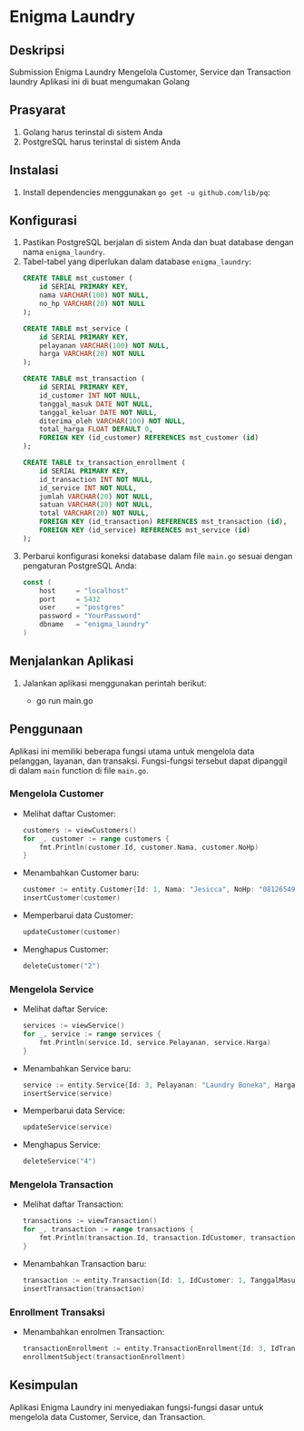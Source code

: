 # Enigma Laundry

## Deskripsi
Submission Enigma Laundry Mengelola Customer, Service dan Transaction laundry
Aplikasi ini di buat mengumakan Golang

## Prasyarat
1. Golang harus terinstal di sistem Anda
2. PostgreSQL harus terinstal di sistem Anda

## Instalasi
1. Install dependencies menggunakan `go get -u github.com/lib/pq`:

## Konfigurasi
1. Pastikan PostgreSQL berjalan di sistem Anda dan buat database dengan nama `enigma_laundry`.
2. Tabel-tabel yang diperlukan dalam database `enigma_laundry`:
    ```sql
    CREATE TABLE mst_customer (
        id SERIAL PRIMARY KEY,
        nama VARCHAR(100) NOT NULL,
        no_hp VARCHAR(20) NOT NULL
    );

    CREATE TABLE mst_service (
        id SERIAL PRIMARY KEY,
        pelayanan VARCHAR(100) NOT NULL,
        harga VARCHAR(20) NOT NULL
    );

    CREATE TABLE mst_transaction (
        id SERIAL PRIMARY KEY,
        id_customer INT NOT NULL,
        tanggal_masuk DATE NOT NULL,
        tanggal_keluar DATE NOT NULL,
        diterima_oleh VARCHAR(100) NOT NULL,
        total_harga FLOAT DEFAULT 0,
        FOREIGN KEY (id_customer) REFERENCES mst_customer (id)
    );

    CREATE TABLE tx_transaction_enrollment (
        id SERIAL PRIMARY KEY,
        id_transaction INT NOT NULL,
        id_service INT NOT NULL,
        jumlah VARCHAR(20) NOT NULL,
        satuan VARCHAR(20) NOT NULL,
        total VARCHAR(20) NOT NULL,
        FOREIGN KEY (id_transaction) REFERENCES mst_transaction (id),
        FOREIGN KEY (id_service) REFERENCES mst_service (id)
    );
    ```
3. Perbarui konfigurasi koneksi database dalam file `main.go` sesuai dengan pengaturan PostgreSQL Anda:
    ```go
    const (
        host     = "localhost"
        port     = 5432
        user     = "postgres"
        password = "YourPassword"
        dbname   = "enigma_laundry"
    )
    ```

## Menjalankan Aplikasi
1. Jalankan aplikasi menggunakan perintah berikut:

   - go run main.go

## Penggunaan
Aplikasi ini memiliki beberapa fungsi utama untuk mengelola data pelanggan, layanan, dan transaksi. Fungsi-fungsi tersebut dapat dipanggil di dalam `main` function di file `main.go`.

### Mengelola Customer
- Melihat daftar Customer:
    ```go
    customers := viewCustomers()
    for _, customer := range customers {
        fmt.Println(customer.Id, customer.Nama, customer.NoHp)
    }
    ```
- Menambahkan Customer baru:
    ```go
    customer := entity.Customer{Id: 1, Nama: "Jesicca", NoHp: "0812654987"}
    insertCustomer(customer)
    ```
- Memperbarui data Customer:
    ```go
    updateCustomer(customer)
    ```
- Menghapus Customer:
    ```go
    deleteCustomer("2")
    ```

### Mengelola Service
- Melihat daftar Service:
    ```go
    services := viewService()
    for _, service := range services {
        fmt.Println(service.Id, service.Pelayanan, service.Harga)
    }
    ```
- Menambahkan Service baru:
    ```go
    service := entity.Service{Id: 3, Pelayanan: "Laundry Boneka", Harga: "25000.00"}
    insertService(service)
    ```
- Memperbarui data Service:
    ```go
    updateService(service)
    ```
- Menghapus Service:
    ```go
    deleteService("4")
    ```

### Mengelola Transaction
- Melihat daftar Transaction:
    ```go
    transactions := viewTransaction()
    for _, transaction := range transactions {
        fmt.Println(transaction.Id, transaction.IdCustomer, transaction.TanggalMasuk, transaction.TanggalKEluar, transaction.DiterimaOleh)
    }
    ```
- Menambahkan Transaction baru:
    ```go
    transaction := entity.Transaction{Id: 1, IdCustomer: 1, TanggalMasuk: "2022-08-18", TanggalKEluar: "2022-08-20", DiterimaOleh: "Mirna"}
    insertTransaction(transaction)
    ```

### Enrollment Transaksi
- Menambahkan enrolmen Transaction:
    ```go
    transactionEnrollment := entity.TransactionEnrollment{Id: 3, IdTransaction: 1, IdService: 3, Jumlah: "1", Satuan: "Buah", Total: "50000.00"}
    enrollmentSubject(transactionEnrollment)
    ```

## Kesimpulan
Aplikasi Enigma Laundry ini menyediakan fungsi-fungsi dasar untuk mengelola data Customer, Service, dan Transaction.
